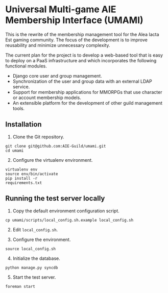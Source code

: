 # Universal Multi-game AIE Membership Interface (UMAMI)

This is the rewrite of the membership management tool for the Alea Iacta Est gaming community.  The focus of the development is to improve reusability and minimize unnecessary complexity.

The current plan for the project is to develop a web-based tool that is easy to deploy on a PaaS infrastructure and which incorporates the following functional modules.

- Django core user and group management.
- Synchronization of the user and group data with an external LDAP service.
- Support for membership applications for MMORPGs that use character or account membership models.
- An extensible platform for the development of other guild management tools.
 
## Installation

1. Clone the Git repository.

```shell
git clone git@github.com:AIE-Guild/umami.git
cd umami
```

2. Configure the virtualenv environment.

```shell
virtualenv env
source env/bin/activate
pip install -r 
requirements.txt
```

## Running the test server locally

1. Copy the default environment configuration script.

```shell
cp umami/scripts/local_config.sh.example local_config.sh
```

2. Edit `local_config.sh`.

3. Configure the environment.

```shell
source local_config.sh
```

4. Initialize the database.

```shell
python manage.py syncdb
```

5. Start the test server.

```shell
foreman start
```



